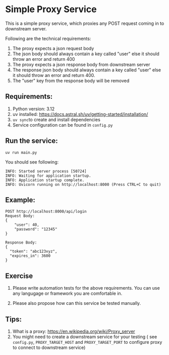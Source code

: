 # Simple Proxy Service

This is a simple proxy service, which proxies any POST request coming in to downstream server.

Following are the technical requirements:

1. The proxy expects a json request body
2. The json body should always contain a key called "user" else it should throw an error and return 400
3. The proxy expects a json response body from downstream server
4. The response json body should always contain a key called "user" else it should throw an error and return 400.
5. The "user" key from the response body will be removed

## Requirements:

1. Python version: 3.12
2. uv installed: https://docs.astral.sh/uv/getting-started/installation/
3. `uv sync`to create and install dependencies
4. Service configuration can be found in `config.py`

## Run the service:

```
uv run main.py
```

You should see following:

```
INFO: Started server process [50724]
INFO: Waiting for application startup.
INFO: Application startup complete.
INFO: Uvicorn running on http://localhost:8000 (Press CTRL+C to quit)
```

## Example:

```
POST http://localhost:8000/api/login
Request Body:
{
    "user": 40,
    "password": "12345"
}

Response Body:
{
  "token": "abc123xyz",
  "expires_in": 3600
}
```

## Exercise

1. Please write automation tests for the above requirements. You can use any langugage or framework you are comfortable in.

2. Please also propose how can this service be tested manually.

## Tips:

1. What is a proxy: https://en.wikipedia.org/wiki/Proxy_server
2. You might need to create a downstream service for your testing ( see `config.py`, `PROXY_TARGET_HOST` and `PROXY_TARGET_PORT` to configure proxy to connect to downstream service)
